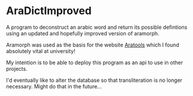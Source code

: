 # AraDictImproved

A program to deconstruct an arabic word and return its possible defintions using an updated and hopefully improved version of aramorph.

Aramorph was used as the basis for the website [Aratools](http://www.aratools.com/) which I found absolutely vital at university!

My intention is to be able to deploy this program as an api to use in other projects.

I'd eventually like to alter the database so that transliteration is no longer necessary. Might do that in the future...